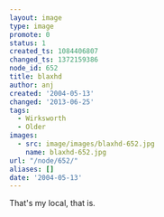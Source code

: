 ```yaml
---
layout: image
type: image
promote: 0
status: 1
created_ts: 1084406807
changed_ts: 1372159386
node_id: 652
title: blaxhd
author: anj
created: '2004-05-13'
changed: '2013-06-25'
tags:
  - Wirksworth
  - Older
images:
  - src: image/images/blaxhd-652.jpg
    name: blaxhd-652.jpg
url: "/node/652/"
aliases: []
date: '2004-05-13'
---
```

That's my local, that is.
